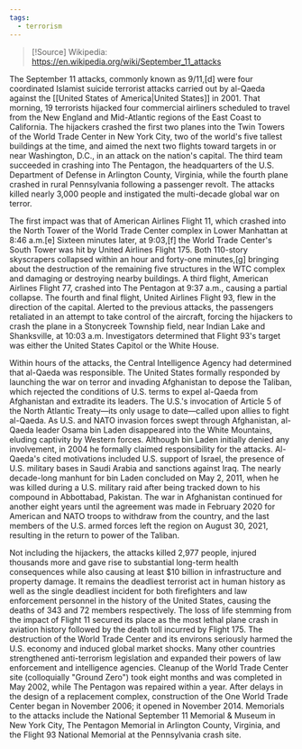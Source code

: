 ```yaml
---
tags:
  - terrorism
---
```



>[!Source]
>Wikipedia: https://en.wikipedia.org/wiki/September_11_attacks


The September 11 attacks, commonly known as 9/11,[d] were four coordinated Islamist suicide terrorist attacks carried out by al-Qaeda against the [[United States of America|United States]] in 2001. That morning, 19 terrorists hijacked four commercial airliners scheduled to travel from the New England and Mid-Atlantic regions of the East Coast to California. The hijackers crashed the first two planes into the Twin Towers of the World Trade Center in New York City, two of the world's five tallest buildings at the time, and aimed the next two flights toward targets in or near Washington, D.C., in an attack on the nation's capital. The third team succeeded in crashing into The Pentagon, the headquarters of the U.S. Department of Defense in Arlington County, Virginia, while the fourth plane crashed in rural Pennsylvania following a passenger revolt. The attacks killed nearly 3,000 people and instigated the multi-decade global war on terror.

The first impact was that of American Airlines Flight 11, which crashed into the North Tower of the World Trade Center complex in Lower Manhattan at 8:46 a.m.[e] Sixteen minutes later, at 9:03,[f] the World Trade Center's South Tower was hit by United Airlines Flight 175. Both 110-story skyscrapers collapsed within an hour and forty-one minutes,[g] bringing about the destruction of the remaining five structures in the WTC complex and damaging or destroying nearby buildings. A third flight, American Airlines Flight 77, crashed into The Pentagon at 9:37 a.m., causing a partial collapse. The fourth and final flight, United Airlines Flight 93, flew in the direction of the capital. Alerted to the previous attacks, the passengers retaliated in an attempt to take control of the aircraft, forcing the hijackers to crash the plane in a Stonycreek Township field, near Indian Lake and Shanksville, at 10:03 a.m. Investigators determined that Flight 93's target was either the United States Capitol or the White House.

Within hours of the attacks, the Central Intelligence Agency had determined that al-Qaeda was responsible. The United States formally responded by launching the war on terror and invading Afghanistan to depose the Taliban, which rejected the conditions of U.S. terms to expel al-Qaeda from Afghanistan and extradite its leaders. The U.S.'s invocation of Article 5 of the North Atlantic Treaty—its only usage to date—called upon allies to fight al-Qaeda. As U.S. and NATO invasion forces swept through Afghanistan, al-Qaeda leader Osama bin Laden disappeared into the White Mountains, eluding captivity by Western forces. Although bin Laden initially denied any involvement, in 2004 he formally claimed responsibility for the attacks. Al-Qaeda's cited motivations included U.S. support of Israel, the presence of U.S. military bases in Saudi Arabia and sanctions against Iraq. The nearly decade-long manhunt for bin Laden concluded on May 2, 2011, when he was killed during a U.S. military raid after being tracked down to his compound in Abbottabad, Pakistan. The war in Afghanistan continued for another eight years until the agreement was made in February 2020 for American and NATO troops to withdraw from the country, and the last members of the U.S. armed forces left the region on August 30, 2021, resulting in the return to power of the Taliban.

Not including the hijackers, the attacks killed 2,977 people, injured thousands more and gave rise to substantial long-term health consequences while also causing at least $10 billion in infrastructure and property damage. It remains the deadliest terrorist act in human history as well as the single deadliest incident for both firefighters and law enforcement personnel in the history of the United States, causing the deaths of 343 and 72 members respectively. The loss of life stemming from the impact of Flight 11 secured its place as the most lethal plane crash in aviation history followed by the death toll incurred by Flight 175. The destruction of the World Trade Center and its environs seriously harmed the U.S. economy and induced global market shocks. Many other countries strengthened anti-terrorism legislation and expanded their powers of law enforcement and intelligence agencies. Cleanup of the World Trade Center site (colloquially "Ground Zero") took eight months and was completed in May 2002, while The Pentagon was repaired within a year. After delays in the design of a replacement complex, construction of the One World Trade Center began in November 2006; it opened in November 2014. Memorials to the attacks include the National September 11 Memorial & Museum in New York City, The Pentagon Memorial in Arlington County, Virginia, and the Flight 93 National Memorial at the Pennsylvania crash site. 